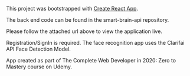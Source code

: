 This project was bootstrapped with [Create React App](https://github.com/facebook/create-react-app).

The back end code can be found in the smart-brain-api repository.

Please follow the attached url above to view the application live.

Registration/SignIn is required. The face recognition app uses the Clarifai API Face Detection Model. 

App created as part of The Complete Web Developer in 2020: Zero to Mastery course on Udemy.
